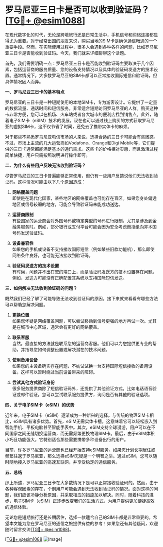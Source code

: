 # 罗马尼亚三日卡是否可以收到验证码？[[TG💪+ @esim1088](https://t.me/s/esim1088)]

在现代数字化的时代，无论是跨境旅行还是日常生活中，手机信号和网络连接都显得尤为重要。对于经常出国的朋友来说，购买当地的SIM卡是确保通信畅通的一个重要手段。然而，在实际使用过程中，很多人会遇到各种各样的问题，比如罗马尼亚三日卡是否能收到验证码。今天，我们就来详细聊聊这个话题。

首先，我们需要明确一点：罗马尼亚三日卡是否能收到验证码主要取决于几个因素，包括运营商的服务质量、您的设备支持情况以及具体的验证码发送方的技术设置。通常情况下，大多数罗马尼亚的SIM卡都可以正常接收国际短信和验证码，但具体情况因人而异。

**一、罗马尼亚三日卡的基本特点**

罗马尼亚的三日卡是一种短期使用的本地SIM卡，专为游客设计。它提供了一定量的数据流量、通话时间和短信服务，非常适合短期访问罗马尼亚的人群。购买这种卡非常方便，您可以在机场、火车站或者各大城市的便利店找到销售点。此外，随着电子SIM卡（eSIM）技术的发展，现在也可以通过线上购买的方式获取罗马尼亚的虚拟SIM卡，这不仅节省了时间，还免去了携带实体卡的麻烦。

对于那些不熟悉罗马尼亚电信市场的人来说，选择合适的三日卡可能会有些困惑。不过，市场上主流的几大运营商如Vodafone、Orange和Digi Mobile等，它们提供的三日卡通常都能满足基本的通讯需求。这些卡的价格相对实惠，而且激活过程简单快捷，用户只需按照说明进行操作即可。

**二、为什么有些用户反映无法收到验证码？**

尽管罗马尼亚的三日卡普遍能够正常使用，但仍有一些用户反馈说他们无法收到验证码。这种情况可能由以下几个原因造成：

1. **网络覆盖问题**  
   即使是在现代化国家，某些地区的网络覆盖也可能存在盲区。如果您身处偏远地区或信号较弱的地方，可能会导致验证码未能成功送达。

2. **运营商限制**  
   有些国家的运营商会对外国号码或特定类型的号码进行限制，尤其是涉及到金融类服务时。例如，部分银行或支付平台可能会因为安全考虑而拒绝向非本国号码发送验证码。

3. **设备兼容性**  
   如果您的手机或设备不支持接收国际短信（例如某些旧款功能机），那么即使网络条件良好，也可能无法接收到验证码。

4. **验证码发送方的技术设置**  
   有时候，问题并不出在您的端口上，而是验证码发送方的技术设置存在问题。例如，发送方可能没有正确配置其系统以支持国际短信发送。

**三、如何解决无法收到验证码的问题？**

既然我们已经了解了可能导致无法收到验证码的原因，接下来就来看看有哪些方法可以帮助您解决问题。

1. **更换位置**  
   如果您怀疑是网络覆盖问题，可以尝试移动到信号更强的地方再试一次。尤其是在城市中心区域，通常会有更好的网络覆盖。

2. **联系客服**  
   当然，最直接的方法就是联系您的运营商客服。他们可以为您提供更专业的帮助，并指导您如何调整设置或解决潜在的技术问题。

3. **使用备用设备**  
   如果您的主设备确实存在问题，不妨试试换一台支持国际短信接收的备用设备。这样可以暂时绕过当前设备带来的障碍。

4. **尝试其他方式验证身份**  
   很多服务提供商除了短信验证码外，还提供了其他验证方式，比如电话语音验证或邮件验证。您可以尝试联系服务提供方，询问是否有其他的验证选项。

**四、关于电子SIM卡（eSIM）的优势**

近年来，电子SIM卡（eSIM）逐渐成为一种新兴的选择。与传统的物理SIM卡相比，eSIM具有诸多优势。首先，eSIM无需实体卡槽，这意味着它可以轻松嵌入到智能手机、平板电脑甚至智能手表中。其次，eSIM支持全球漫游，用户可以在不同国家之间无缝切换运营商，而无需频繁更换物理SIM卡。最后，由于eSIM体积小巧且功能强大，它特别适合那些需要携带多种设备出行的用户。

目前，许多罗马尼亚的运营商也已经开始支持eSIM服务。如果您计划长期居住或频繁往返于罗马尼亚，那么选择eSIM无疑是一个明智之举。通过eSIM，您可以随时随地接入罗马尼亚的高速互联网，并享受稳定的通信服务。

**五、总结**

综上所述，罗马尼亚三日卡在大多数情况下是可以正常接收验证码的。然而，由于各种客观因素的存在，个别用户可能会遇到无法收到验证码的情况。面对这样的问题，我们应该冷静分析原因，并采取相应的措施加以解决。同时，随着科技的进步，电子SIM卡（eSIM）正逐步改变我们的生活方式，为用户提供更加便捷高效的通信体验。

无论您是短期旅行还是长期居住，选择一款适合自己的SIM卡都是非常重要的。希望本文能为您在罗马尼亚的通信之旅提供有益的参考！如果您还有其他疑问，欢迎随时留言交流[[TG💪+ @esim1088](https://t.me/s/esim1088)]。

[[TG💪+ @esim1088](https://t.me/s/esim1088) ![Image](https://i.postimg.cc/4NQfJmqS/Snipaste-2025-05-13-00-14-12.png)]